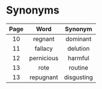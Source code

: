 # Synonyms

| Page | Word | Synonym |
| :---: | :---: | :---: |
| 10 | regnant | dominant |
| 11 | fallacy | delution |
| 12 | pernicious | harmful |
| 13 | rote | routine |
| 13 | repugnant | disgusting |
